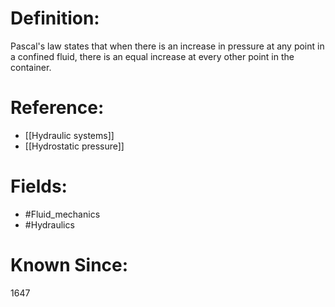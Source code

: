 

# Definition:
Pascal's law states that when there is an increase in pressure at any point in a confined fluid, there is an equal increase at every other point in the container.

# Reference:
- [[Hydraulic systems]]
- [[Hydrostatic pressure]]

# Fields: 
- #Fluid_mechanics
- #Hydraulics

# Known Since:
1647

